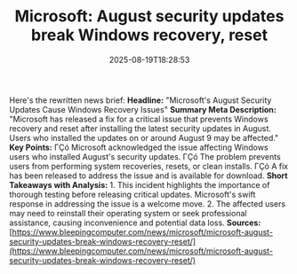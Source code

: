 ﻿---
title: "Microsoft: August security updates break Windows recovery, reset"
date: "2025-08-19T18:28:53"
category: "Markets"
summary: ""
slug: "microsoft august security updates break windows recovery res"
source_urls:
  - "https://www.bleepingcomputer.com/news/microsoft/microsoft-august-security-updates-break-windows-recovery-reset/"
seo:
  title: "Microsoft: August security updates break Windows recovery, reset | Hash n Hedge"
  description: ""
  keywords: ["news", "markets", "brief"]
---
Here's the rewritten news brief:  **Headline:** "Microsoft's August Security Updates Cause Windows Recovery Issues"  **Summary Meta Description:** "Microsoft has released a fix for a critical issue that prevents Windows recovery and reset after installing the latest security updates in August. Users who installed the updates on or around August 9 may be affected."  **Key Points:**  ΓÇó Microsoft acknowledged the issue affecting Windows users who installed August's security updates. ΓÇó The problem prevents users from performing system recoveries, resets, or clean installs. ΓÇó A fix has been released to address the issue and is available for download.  **Short Takeaways with Analysis:**  1. This incident highlights the importance of thorough testing before releasing critical updates. Microsoft's swift response in addressing the issue is a welcome move. 2. The affected users may need to reinstall their operating system or seek professional assistance, causing inconvenience and potential data loss.  **Sources:** [https://www.bleepingcomputer.com/news/microsoft/microsoft-august-security-updates-break-windows-recovery-reset/](https://www.bleepingcomputer.com/news/microsoft/microsoft-august-security-updates-break-windows-recovery-reset/) 
